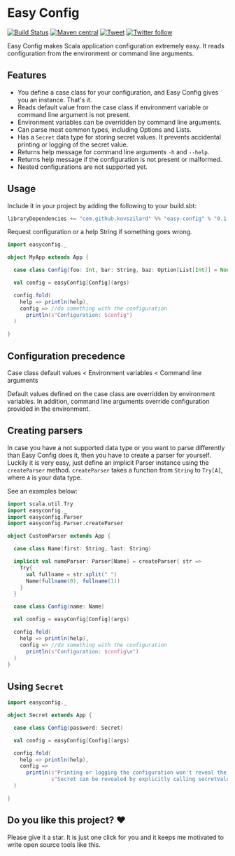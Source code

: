 # Easy Config
[![Build Status](https://travis-ci.org/kovszilard/easy-config.svg?branch=master)](https://travis-ci.org/kovszilard/easy-config)
[![Maven central](https://img.shields.io/maven-central/v/com.github.kovszilard/easy-config_2.12)](https://search.maven.org/search?q=com.github.kovszilard.easy-config)
[![Tweet](https://img.shields.io/twitter/url?style=social&url=https%3A%2F%2Fgithub.com%2Fkovszilard%2Feasy-config)](https://twitter.com/intent/tweet?text=Wow:&url=https%3A%2F%2Fgithub.com%2Fkovszilard%2Feasy-config)
[![Twitter follow](https://img.shields.io/twitter/follow/kovszilard?style=social)](https://twitter.com/intent/follow?screen_name=kovszilard)

Easy Config makes Scala application configuration extremely easy. It reads configuration from the environment or command line arguments.

## Features

* You define a case class for your configuration, and Easy Config gives you an instance. That's it.
* Reads default value from the case class if environment variable or command line argument is not present.
* Environment variables can be overridden by command line arguments.
* Can parse most common types, including Options and Lists.
* Has a `Secret` data type for storing secret values. It prevents accidental printing or logging of the secret value.
* Returns help message for command line arguments `-h` and `--help`.
* Returns help message if the configuration is not present or malformed.
* Nested configurations are not supported yet.


## Usage

Include it in your project by adding the following to your build.sbt:

```scala
libraryDependencies += "com.github.kovszilard" %% "easy-config" % "0.1.0"
```

Request configuration or a help String if something goes wrong.

```scala
import easyconfig._

object MyApp extends App {

  case class Config(foo: Int, bar: String, baz: Option[List[Int]] = None)

  val config = easyConfig[Config](args)

  config.fold(
    help => println(help),
    config => //do something with the configuration
      println(s"Configuration: $config")
  )

}
```
## Configuration precedence

Case class default values < Environment variables < Command line arguments

Default values defined on the case class are overridden by environment variables. In addition, command line arguments override configuration provided in the environment.

## Creating parsers

In case you have a not supported data type or you want to parse differently than Easy Config does it, then you have to create a parser for yourself. Luckily it is very easy, just define an implicit Parser instance using the `createParser` method. `createParser` takes a function from `String` to `Try[A]`, where `A` is your data type.

See an examples below:

```scala
import scala.util.Try
import easyconfig._
import easyconfig.Parser
import easyconfig.Parser.createParser

object CustomParser extends App {

  case class Name(first: String, last: String)

  implicit val nameParser: Parser[Name] = createParser{ str =>
    Try{
      val fullname = str.split(" ")
      Name(fullname(0), fullname(1))
    }
  }

  case class Config(name: Name)

  val config = easyConfig[Config](args)

  config.fold(
    help => println(help),
    config => //do something with the configuration
      println(s"Configuration: $config\n")
  )
}
```

## Using `Secret`

```scala
import easyconfig._

object Secret extends App {

  case class Config(password: Secret)

  val config = easyConfig[Config](args)

  config.fold(
    help => println(help),
    config =>
      println(s"Printing or logging the configuration won't reveal the secret: $config\n" +
              s"Secret can be revealed by explicitly calling secretValue: ${config.password.secretValue}")
  )

}

```

## Do you like this project? ❤️

Please give it a star. It is just one click for you and it keeps me motivated to write open source tools like this.
